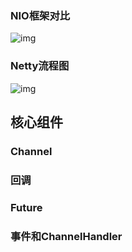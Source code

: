 ### NIO框架对比

![img](http://www.uml.org.cn/j2ee/images/2019091121.png)



### Netty流程图

![img](http://www.uml.org.cn/j2ee/images/2019091122.png)

## 核心组件

### Channel



### 回调



### Future



### 事件和ChannelHandler

